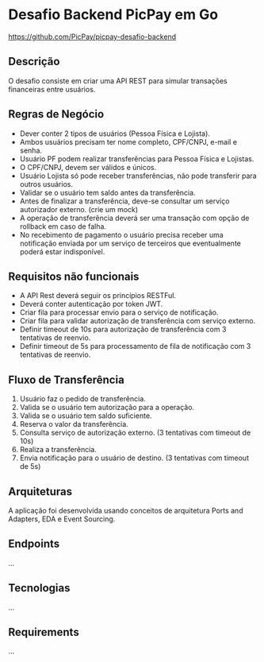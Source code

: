 # Desafio Backend PicPay em Go

https://github.com/PicPay/picpay-desafio-backend

## Descrição

O desafio consiste em criar uma API REST para simular transações financeiras entre usuários.

## Regras de Negócio

- Dever conter 2 tipos de usuários (Pessoa Física e Lojista).
- Ambos usuários precisam ter nome completo, CPF/CNPJ, e-mail e senha.
- Usuário PF podem realizar transferências para Pessoa Física e Lojistas.
- O CPF/CNPJ, devem ser válidos e únicos.
- Usuário Lojista só pode receber transferências, não pode transferir para outros usuários.
- Validar se o usuário tem saldo antes da transferência.
- Antes de finalizar a transferência, deve-se consultar um serviço autorizador externo. (crie um mock)
- A operação de transferência deverá ser uma transação com opção de rollback em caso de falha.
- No recebimento de pagamento o usuário precisa receber uma notificação enviada por um serviço de terceiros que eventualmente poderá estar indisponível.

## Requisitos não funcionais

- A API Rest deverá seguir os princípios RESTFul.
- Deverá conter autenticação por token JWT.
- Criar fila para processar envio para o serviço de notificação.
- Criar fila para validar autorização de transferência com serviço externo.
- Definir timeout de 10s para autorização de transferência com 3 tentativas de reenvio.
- Definir timeout de 5s para processamento de fila de notificação com 3 tentativas de reenvio.

## Fluxo de Transferência

1. Usuário faz o pedido de transferência.
2. Valida se o usuário tem autorização para a operação.
3. Valida se o usuário tem saldo suficiente.
4. Reserva o valor da transferência.
5. Consulta serviço de autorização externo. (3 tentativas com timeout de 10s)
6. Realiza a transferência.
7. Envia notificação para o usuário de destino. (3 tentativas com timeout de 5s)

## Arquiteturas

A aplicação foi desenvolvida usando conceitos de arquitetura Ports and Adapters, EDA e Event Sourcing.

## Endpoints

...

## Tecnologias

...

## Requirements

...
